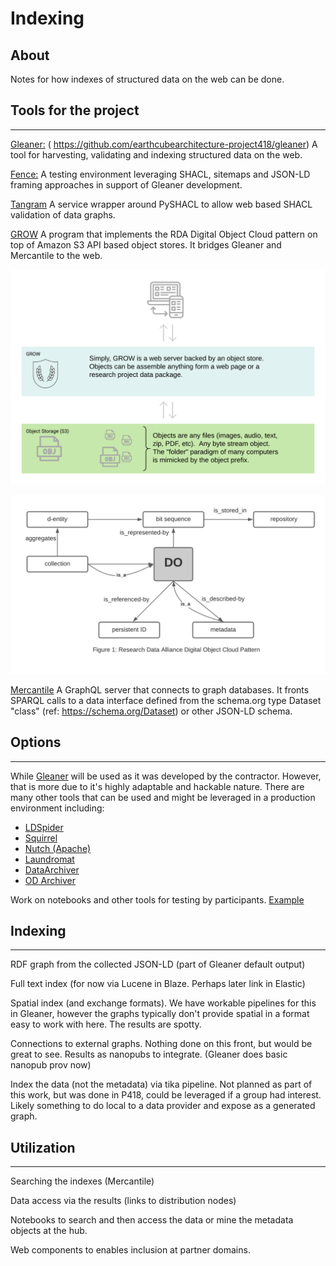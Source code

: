 # Indexing

## About

Notes for how indexes of structured data on the web can be done.  


## Tools for the project

------------------------------------------------------------------------


[Gleaner:](https://gleaner.io) (
<https://github.com/earthcubearchitecture-project418/gleaner>) A tool
for harvesting, validating and indexing structured data on the web.

[Fence:](Fence%20https://github.com/earthcubearchitecture-project418/fence)
A testing environment leveraging SHACL, sitemaps and JSON-LD framing
approaches in support of Gleaner development.

[Tangram](https://github.com/earthcubearchitecture-project418/tangram) A
service wrapper around PySHACL to allow web based SHACL validation of
data graphs.

[GROW](https://github.com/fils/goobjectweb) A program that implements
the RDA Digital Object Cloud pattern on top of Amazon S3 API based
object stores. It bridges Gleaner and Mercantile to the web.

![](./images/grow1.png)

![](./images/do.png)

[Mercantile](https://github.com/earthcubearchitecture-project418/mercantile)
A GraphQL server that connects to graph databases. It fronts SPARQL
calls to a data interface defined from the schema.org type Dataset
\"class\" (ref: https://schema.org/Dataset) or other JSON-LD schema.



## Options

------------------------------------------------------------------------

While [Gleaner](https://gleaner.io/) will be used as it was developed by the contractor.  However, that is more
due to it's highly adaptable and hackable nature.  There are many other tools that 
can be used and might be leveraged in a production environment including:

- [LDSpider](https://github.com/ldspider/ldspider)
- [Squirrel](https://dice-group.github.io/squirrel.github.io/overview.html)
- [Nutch (Apache)](http://nutch.apache.org/)
- [Laundromat](https://github.com/LOD-Laundromat/LOD-Laundromat)
- [DataArchiver](https://github.com/websi96/datasetarchiver)
- [OD Archiver](https://archiver.ai.wu.ac.at/)

Work on notebooks and other tools for testing by participants. [Example](https://colab.research.google.com/drive/18RVRtgWxNtVoYug09OO4qtWVimVCTuFU?usp=sharing)

## Indexing

------------------------------------------------------------------------

RDF graph from the collected JSON-LD (part of Gleaner default output)

Full text index (for now via Lucene in Blaze. Perhaps later link in Elastic)

Spatial index (and exchange formats). We have workable pipelines for this in Gleaner, however the graphs typically don't provide spatial in a format easy to work with here. The results are spotty.

Connections to external graphs. Nothing done on this front, but would be great to see. Results as nanopubs to integrate. (Gleaner does basic nanopub prov now)

Index the data (not the metadata) via tika pipeline. Not planned as part of this work, but was done in P418, could be leveraged if a group had interest. Likely something to do local to a data provider and expose as a generated graph.

## Utilization

------------------------------------------------------------------------

Searching the indexes (Mercantile)

Data access via the results (links to distribution nodes)

Notebooks to search and then access the data or mine the metadata objects at the hub.

Web components to enables inclusion at partner domains.
